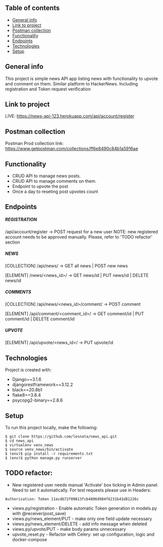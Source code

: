 ## Table of contents
* [General info](#general-info)
* [Link to project](#link-to-project)
* [Postman collection](#postman-collection)
* [Functionality](#functionality)
* [Endpoints](#endpoints)
* [Technologies](#technologies)
* [Setup](#setup)

## General info
This project is simple news API app listing news with functionality to 
upvote and comment on them. Similar platform to HackerNews.
Including registration and Token request verification

## Link to project
LIVE: https://news-api-123.herokuapp.com/api/account/register

## Postman collection
Postman Prod collection link: 
https://www.getpostman.com/collections/ff6e8490c84b1a5916ae

## Functionality
- CRUD API to manage news posts. 
- CRUD API to manage comments on them. 
- Endpoint to upvote the post
- Once a day to reseting post upvotes count

## Endpoints

##### REGISTRATION

/api/account/register -> POST request for a new user
NOTE: new registered account needs to be approved manually. Please, refer to 'TODO refactor' section

##### NEWS

[COLLECTION] /api/news/  -> GET all news | POST new news
    
[ELEMENT] /news/<news_id>/  -> GET news/id | PUT news/id | DELETE news/id
    
   
##### COMMENTS

[COLLECTION] /api/news/<news_id>/comment/ -> POST comment
    
[ELEMENT] /api/comment/<comment_id>/ -> GET comment/id | PUT comment/id | DELETE comment/id
    
##### UPVOTE

[ELEMENT] /api/upvote/<news_id>/ -> PUT upvote/id


## Technologies
Project is created with:
* Django==3.1.6
* djangorestframework==3.12.2
* black==20.8b1
* flake8==3.8.4
* psycopg2-binary==2.8.6
	
## Setup
To run this project locally, make the following:

```
$ git clone https://github.com/lesnata/news_api.git
$ cd news_api
$ virtualenv venv_news
$ source venv_news/bin/activate
$ (env)$ pip install -r requirements.txt
$ (env)$ python manage.py runserver

```


## TODO refactor:
- New registered user needs manual 'Activate' box ticking in Admin panel. Need to set it automatically.
For test requests please use in Headers:

```Authorisation: Token 11ecdb72f09813fcb4896d984f6231b41d81226c ```
- views.py/registration - Enable automatic Token generation in models.py with @receiver(post_save)
- views.py/news_element/PUT - make only one field update necessary
- views.py/news_element/DELETE - add info message when deleted
- views.py/upvote/PUT - make body params unnecessary
- upvote_reset.py - Refactor with Celery: set up configuration, logic and docker-compose
